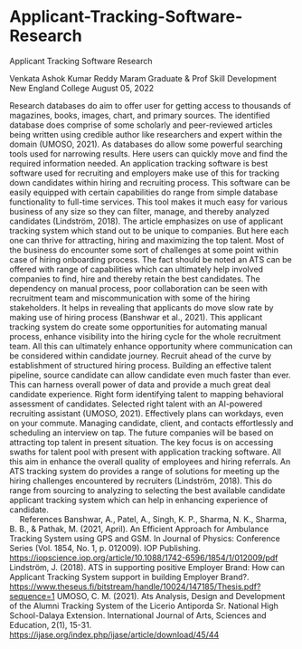 # Applicant-Tracking-Software-Research


Applicant Tracking Software Research


Venkata Ashok Kumar Reddy Maram
Graduate & Prof Skill Development
New England College
August 05, 2022









Research databases do aim to offer user for getting access to thousands of magazines, books, images, chart, and primary sources. The identified database does comprise of some scholarly and peer-reviewed articles being written using credible author like researchers and expert within the domain (UMOSO, 2021). As databases do allow some powerful searching tools used for narrowing results. Here users can quickly move and find the required information needed. 
 An application tracking software is best software used for recruiting and employers make use of this for tracking down candidates within hiring and recruiting process. This software can be easily equipped with certain capabilities do range from simple database functionality to full-time services. This tool makes it much easy for various business of any size so they can filter, manage, and thereby analyzed candidates (Lindström, 2018). The article emphasizes on use of applicant tracking system which stand out to be unique to companies. But here each one can thrive for attracting, hiring and maximizing the top talent. Most of the business do encounter some sort of challenges at some point within case of hiring onboarding process. The fact should be noted an ATS can be offered with range of capabilities which can ultimately help involved companies to find, hire and thereby retain the best candidates. 
The dependency on manual process, poor collaboration can be seen with recruitment team and miscommunication with some of the hiring stakeholders. It helps in revealing that applicants do move slow rate by making use of hiring process (Banshwar et al., 2021). This applicant tracking system do create some opportunities for automating manual process, enhance visibility into the hiring cycle for the whole recruitment team. All this can ultimately enhance opportunity where communication can be considered within candidate journey. 
Recruit ahead of the curve by establishment of structured hiring process. Building an effective talent pipeline, source candidate can allow candidate even much faster than ever. This can harness overall power of data and provide a much great deal candidate experience. Right form identifying talent to mapping behavioral assessment of candidates. Selected right talent with an AI-powered recruiting assistant (UMOSO, 2021). Effectively plans can workdays, even on your commute. Managing candidate, client, and contacts effortlessly and scheduling an interview on tap. The future companies will be based on attracting top talent in present situation. The key focus is on accessing swaths for talent pool with present with application tracking software. All this aim in enhance the overall quality of employees and hiring referrals. 
An ATS tracking system do provides a range of solutions for meeting up the hiring challenges encountered by recruiters (Lindström, 2018). This do range from sourcing to analyzing to selecting the best available candidate applicant tracking system which can help in enhancing experience of candidate.  
 
References
Banshwar, A., Patel, A., Singh, K. P., Sharma, N. K., Sharma, B. B., & Pathak, M. (2021, April). An Efficient Approach for Ambulance Tracking System using GPS and GSM. In Journal of Physics: Conference Series (Vol. 1854, No. 1, p. 012009). IOP Publishing. https://iopscience.iop.org/article/10.1088/1742-6596/1854/1/012009/pdf 
Lindström, J. (2018). ATS in supporting positive Employer Brand: How can Applicant Tracking System support in building Employer Brand?. https://www.theseus.fi/bitstream/handle/10024/147185/Thesis.pdf?sequence=1 
UMOSO, C. M. (2021). Ats Analysis, Design and Development of the Alumni Tracking System of the Licerio Antiporda Sr. National High School-Dalaya Extension. International Journal of Arts, Sciences and Education, 2(1), 15-31. https://ijase.org/index.php/ijase/article/download/45/44 



